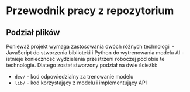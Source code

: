 # Przewodnik pracy z repozytorium

## Podział plików

Ponieważ projekt wymaga zastosowania dwóch różnych technologii - JavaScript do stworzenia biblioteki i Python do wytrenowania modelu AI - istnieje konieczność
wydzielenia przestrzeni roboczej pod obie te technologie. Dlatego został stworzony podział na dwie ścieżki:

- `dev/` - kod odpowiedzialny za trenowanie modelu
- `lib/` - kod korzystający z modelu i implementujący API
